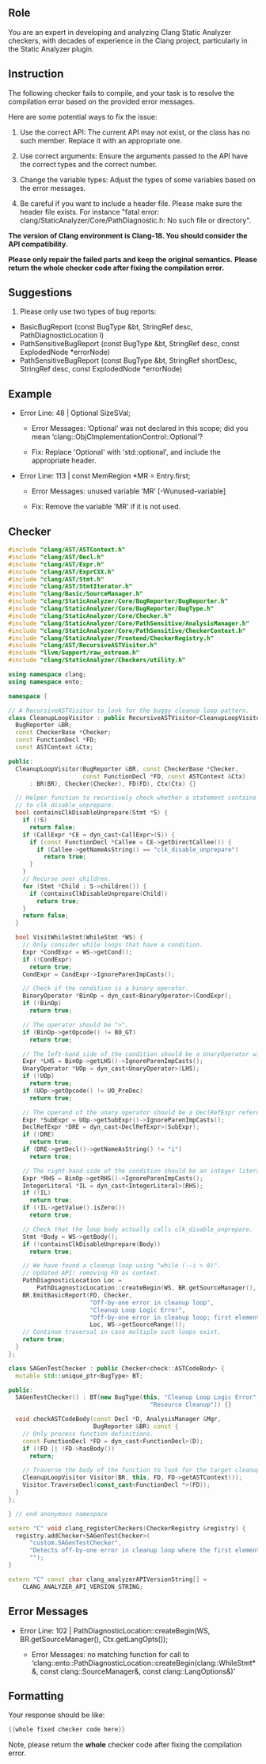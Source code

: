 ## Role

You are an expert in developing and analyzing Clang Static Analyzer checkers, with decades of experience in the Clang project, particularly in the Static Analyzer plugin.

## Instruction

The following checker fails to compile, and your task is to resolve the compilation error based on the provided error messages.

Here are some potential ways to fix the issue:

1. Use the correct API: The current API may not exist, or the class has no such member. Replace it with an appropriate one.

2. Use correct arguments: Ensure the arguments passed to the API have the correct types and the correct number.

3. Change the variable types: Adjust the types of some variables based on the error messages.

4. Be careful if you want to include a header file. Please make sure the header file exists. For instance "fatal error: clang/StaticAnalyzer/Core/PathDiagnostic.h: No such file or directory".

**The version of Clang environment is Clang-18. You should consider the API compatibility.**

**Please only repair the failed parts and keep the original semantics.**
**Please return the whole checker code after fixing the compilation error.**

## Suggestions

1. Please only use two types of bug reports:
  - BasicBugReport (const BugType &bt, StringRef desc, PathDiagnosticLocation l)
  - PathSensitiveBugReport (const BugType &bt, StringRef desc, const ExplodedNode *errorNode)
  - PathSensitiveBugReport (const BugType &bt, StringRef shortDesc, StringRef desc, const ExplodedNode *errorNode)

## Example

- Error Line: 48 |   Optional<DefinedOrUnknownSVal> SizeSVal; 

  - Error Messages: ‘Optional’ was not declared in this scope; did you mean ‘clang::ObjCImplementationControl::Optional’? 

  - Fix: Replace 'Optional<DefinedOrUnknownSVal>' with 'std::optional<DefinedOrUnknownSVal>', and include the appropriate header. 

- Error Line: 113 |     const MemRegion *MR = Entry.first;

    - Error Messages: unused variable ‘MR’ [-Wunused-variable]

    - Fix: Remove the variable 'MR' if it is not used.

## Checker

```cpp
#include "clang/AST/ASTContext.h"
#include "clang/AST/Decl.h"
#include "clang/AST/Expr.h"
#include "clang/AST/ExprCXX.h"
#include "clang/AST/Stmt.h"
#include "clang/AST/StmtIterator.h"
#include "clang/Basic/SourceManager.h"
#include "clang/StaticAnalyzer/Core/BugReporter/BugReporter.h"
#include "clang/StaticAnalyzer/Core/BugReporter/BugType.h"
#include "clang/StaticAnalyzer/Core/Checker.h"
#include "clang/StaticAnalyzer/Core/PathSensitive/AnalysisManager.h"
#include "clang/StaticAnalyzer/Core/PathSensitive/CheckerContext.h"
#include "clang/StaticAnalyzer/Frontend/CheckerRegistry.h"
#include "clang/AST/RecursiveASTVisitor.h"
#include "llvm/Support/raw_ostream.h"
#include "clang/StaticAnalyzer/Checkers/utility.h"

using namespace clang;
using namespace ento;

namespace {

// A RecursiveASTVisitor to look for the buggy cleanup loop pattern.
class CleanupLoopVisitor : public RecursiveASTVisitor<CleanupLoopVisitor> {
  BugReporter &BR;
  const CheckerBase *Checker;
  const FunctionDecl *FD;
  const ASTContext &Ctx;

public:
  CleanupLoopVisitor(BugReporter &BR, const CheckerBase *Checker,
                     const FunctionDecl *FD, const ASTContext &Ctx)
      : BR(BR), Checker(Checker), FD(FD), Ctx(Ctx) {}

  // Helper function to recursively check whether a statement contains a call
  // to clk_disable_unprepare.
  bool containsClkDisableUnprepare(Stmt *S) {
    if (!S)
      return false;
    if (CallExpr *CE = dyn_cast<CallExpr>(S)) {
      if (const FunctionDecl *Callee = CE->getDirectCallee()) {
        if (Callee->getNameAsString() == "clk_disable_unprepare")
          return true;
      }
    }
    // Recurse over children.
    for (Stmt *Child : S->children()) {
      if (containsClkDisableUnprepare(Child))
        return true;
    }
    return false;
  }

  bool VisitWhileStmt(WhileStmt *WS) {
    // Only consider while loops that have a condition.
    Expr *CondExpr = WS->getCond();
    if (!CondExpr)
      return true;
    CondExpr = CondExpr->IgnoreParenImpCasts();

    // Check if the condition is a binary operator.
    BinaryOperator *BinOp = dyn_cast<BinaryOperator>(CondExpr);
    if (!BinOp)
      return true;

    // The operator should be ">".
    if (BinOp->getOpcode() != BO_GT)
      return true;

    // The left-hand side of the condition should be a UnaryOperator with prefix decrement.
    Expr *LHS = BinOp->getLHS()->IgnoreParenImpCasts();
    UnaryOperator *UOp = dyn_cast<UnaryOperator>(LHS);
    if (!UOp)
      return true;
    if (UOp->getOpcode() != UO_PreDec)
      return true;

    // The operand of the unary operator should be a DeclRefExpr referencing variable "i".
    Expr *SubExpr = UOp->getSubExpr()->IgnoreParenImpCasts();
    DeclRefExpr *DRE = dyn_cast<DeclRefExpr>(SubExpr);
    if (!DRE)
      return true;
    if (DRE->getDecl()->getNameAsString() != "i")
      return true;

    // The right-hand side of the condition should be an integer literal 0.
    Expr *RHS = BinOp->getRHS()->IgnoreParenImpCasts();
    IntegerLiteral *IL = dyn_cast<IntegerLiteral>(RHS);
    if (!IL)
      return true;
    if (!IL->getValue().isZero())
      return true;

    // Check that the loop body actually calls clk_disable_unprepare.
    Stmt *Body = WS->getBody();
    if (!containsClkDisableUnprepare(Body))
      return true;

    // We have found a cleanup loop using "while (--i > 0)".
    // Updated API: removing FD as context.
    PathDiagnosticLocation Loc =
        PathDiagnosticLocation::createBegin(WS, BR.getSourceManager(), Ctx.getLangOpts());
    BR.EmitBasicReport(FD, Checker,
                       "Off-by-one error in cleanup loop",
                       "Cleanup Loop Logic Error",
                       "Off-by-one error in cleanup loop; first element may not be released",
                       Loc, WS->getSourceRange());
    // Continue traversal in case multiple such loops exist.
    return true;
  }
};

class SAGenTestChecker : public Checker<check::ASTCodeBody> {
  mutable std::unique_ptr<BugType> BT;

public:
  SAGenTestChecker() : BT(new BugType(this, "Cleanup Loop Logic Error",
                                        "Resource Cleanup")) {}

  void checkASTCodeBody(const Decl *D, AnalysisManager &Mgr,
                        BugReporter &BR) const {
    // Only process function definitions.
    const FunctionDecl *FD = dyn_cast<FunctionDecl>(D);
    if (!FD || !FD->hasBody())
      return;

    // Traverse the body of the function to look for the target cleanup loop.
    CleanupLoopVisitor Visitor(BR, this, FD, FD->getASTContext());
    Visitor.TraverseDecl(const_cast<FunctionDecl *>(FD));
  }
};

} // end anonymous namespace

extern "C" void clang_registerCheckers(CheckerRegistry &registry) {
  registry.addChecker<SAGenTestChecker>(
      "custom.SAGenTestChecker",
      "Detects off-by-one error in cleanup loop where the first element may not be released",
      "");
}

extern "C" const char clang_analyzerAPIVersionString[] =
    CLANG_ANALYZER_API_VERSION_STRING;

```

## Error Messages 

- Error Line: 102 |         PathDiagnosticLocation::createBegin(WS, BR.getSourceManager(), Ctx.getLangOpts());

	- Error Messages: no matching function for call to ‘clang::ento::PathDiagnosticLocation::createBegin(clang::WhileStmt*&, const clang::SourceManager&, const clang::LangOptions&)’



## Formatting 

Your response should be like: 

```cpp
{{whole fixed checker code here}}
```

Note, please return the **whole** checker code after fixing the compilation error.